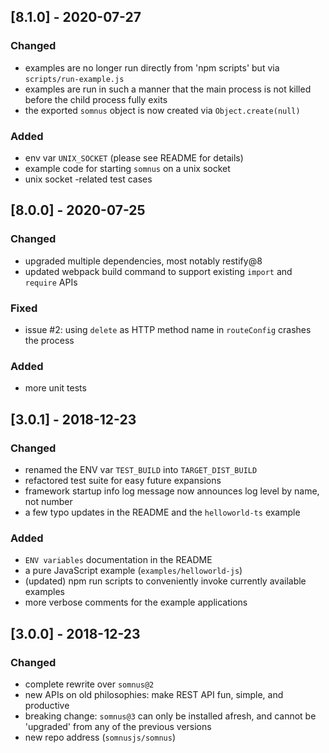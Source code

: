 ## [8.1.0] - 2020-07-27
### Changed
- examples are no longer run directly from 'npm scripts' but via `scripts/run-example.js`
- examples are run in such a manner that the main process is not killed before the child process fully exits
- the exported `somnus` object is now created via `Object.create(null)`

### Added
- env var `UNIX_SOCKET` (please see README for details)
- example code for starting `somnus` on a unix socket
- unix socket -related test cases

## [8.0.0] - 2020-07-25
### Changed
- upgraded multiple dependencies, most notably restify@8
- updated webpack build command to support existing `import` and `require` APIs

### Fixed
- issue #2: using `delete` as HTTP method name in `routeConfig` crashes the process

### Added
- more unit tests

## [3.0.1] - 2018-12-23
### Changed
- renamed the ENV var `TEST_BUILD` into `TARGET_DIST_BUILD`
- refactored test suite for easy future expansions
- framework startup info log message now announces log level by name, not number
- a few typo updates in the README and the `helloworld-ts` example

### Added
- `ENV variables` documentation in the README
- a pure JavaScript example (`examples/helloworld-js`)
- (updated) npm run scripts to conveniently invoke currently available examples
- more verbose comments for the example applications

## [3.0.0] - 2018-12-23
### Changed
- complete rewrite over `somnus@2`
- new APIs on old philosophies: make REST API fun, simple, and productive
- breaking change: `somnus@3` can only be installed afresh, and cannot be 'upgraded' from any of the previous versions
- new repo address (`somnusjs/somnus`)
